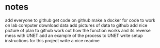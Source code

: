 # notes

add everyone to github
get code on github
make a docker for code to work on lab computer
download data
add pictures of data to github
add nice picture of plan to github
work out how the function works and its reverse
mess with UNET
add an example of the process to UNET
write setup instructions for this project
write a nice readme
